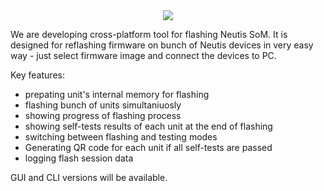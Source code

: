 <div style="text-align: center;"><img src="../../img/flasher/passed_tests.png"></div>

We are developing cross-platform tool for flashing Neutis SoM. It is designed for reflashing firmware on bunch of Neutis devices in very easy way - just select firmware image and connect the devices to PC. 

Key features:

- prepating unit's internal memory for flashing
- flashing bunch of units simultaniuosly
- showing progress of flashing process
- showing self-tests results of each unit at the end of flashing
- switching between flashing and testing modes
- Generating QR code for each unit if all self-tests are passed
- logging flash session data

GUI and CLI versions will be available.
